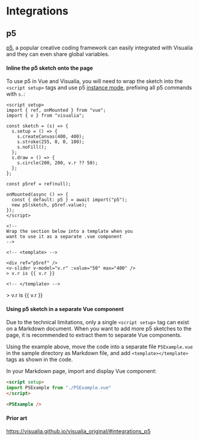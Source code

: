 # Integrations

## p5

[p5](https://p5js.org/), a popular creative coding framework can easily integrated with Visualia and they can even share global variables.

#### Inline the p5 sketch onto the page

To use p5 in Vue and Visualia, you will need to wrap the sketch into the `<script setup>` tags and use p5 [instance mode](https://github.com/processing/p5.js/wiki/Global-and-instance-mode), prefixing all p5 commands with `s.`:

```vue
<script setup>
import { ref, onMounted } from "vue";
import { v } from "visualia";

const sketch = (s) => {
  s.setup = () => {
    s.createCanvas(400, 400);
    s.stroke(255, 0, 0, 100);
    s.noFill();
  };
  s.draw = () => {
    s.circle(200, 200, v.r ?? 50);
  };
};

const p5ref = ref(null);

onMounted(async () => {
  const { default: p5 } = await import("p5");
  new p5(sketch, p5ref.value);
});
</script>

<!--
Wrap the section below into a template when you
want to use it as a separate .vue component
-->

<!-- <template> -->

<div ref="p5ref" />
<v-slider v-model="v.r" :value="50" max="400" />
> v.r is {{ v.r }}

<!-- </template> -->
```

<script setup>
import { ref, onMounted } from "vue";
import { v } from "../src";

const sketch = (s) => {
  s.setup = () => {
    s.createCanvas(400, 400);
    s.stroke(255, 0, 0, 100);
    s.noFill();
  };
  s.draw = () => {
    s.circle(200, 200, v.r ?? 50);
  };
};

const p5ref = ref(null);

onMounted(async () => {
  const { default: p5 } = await import("p5");
  new p5(sketch, p5ref.value);
});
</script>

<div ref="p5ref" />

<v-slider v-model="v.r" :value="50" max="400" />
> v.r is {{ v.r }}

#### Using p5 sketch in a separate Vue component

Due to the technical limitations, only a single `<script setup>` tag can exist on a Markdown document. When you want to add more p5 sketches to the page, it is recommended to extract them to separate Vue components.

Using the example above, move the code into a separate file `P5Example.vue` in the sample directory as Markdown file, and add `<template></template>` tags as shown in the code.

In your Markdown page, import and display Vue component:

```md
<script setup>
import P5Example from "./P5Example.vue"
</script>

<P5Example />
```

#### Prior art

https://visualia.github.io/visualia_original/#integrations_p5
